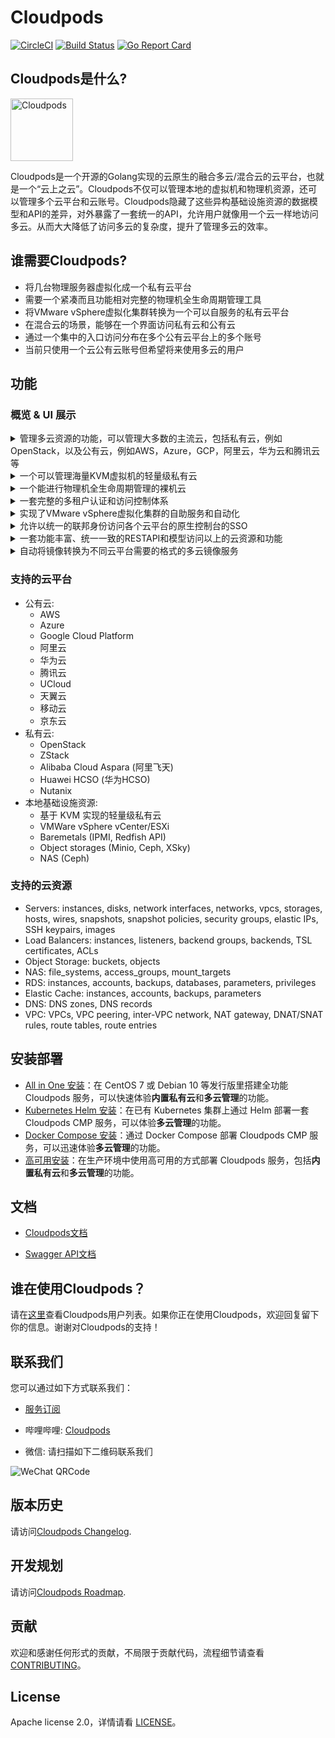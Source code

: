 # Cloudpods

[![CircleCI](https://circleci.com/gh/yunionio/cloudpods.svg?style=svg)](https://circleci.com/gh/yunionio/cloudpods)
[![Build Status](https://travis-ci.com/yunionio/cloudpods.svg?branch=master)](https://travis-ci.org/yunionio/cloudpods)
[![Go Report Card](https://goreportcard.com/badge/github.com/yunionio/cloudpods)](https://goreportcard.com/report/github.com/yunionio/cloudpods)

## Cloudpods是什么?

<img src="https://www.cloudpods.org/images/cloudpods_logo_green.png" alt="Cloudpods" height="100">

Cloudpods是一个开源的Golang实现的云原生的融合多云/混合云的云平台，也就是一个“云上之云”。Cloudpods不仅可以管理本地的虚拟机和物理机资源，还可以管理多个云平台和云账号。Cloudpods隐藏了这些异构基础设施资源的数据模型和API的差异，对外暴露了一套统一的API，允许用户就像用一个云一样地访问多云。从而大大降低了访问多云的复杂度，提升了管理多云的效率。

## 谁需要Cloudpods?

* 将几台物理服务器虚拟化成一个私有云平台
* 需要一个紧凑而且功能相对完整的物理机全生命周期管理工具
* 将VMware vSphere虚拟化集群转换为一个可以自服务的私有云平台
* 在混合云的场景，能够在一个界面访问私有云和公有云
* 通过一个集中的入口访问分布在多个公有云平台上的多个账号
* 当前只使用一个云公有云账号但希望将来使用多云的用户

## 功能

### 概览 & UI 展示

<details>
  <summary>管理多云资源的功能，可以管理大多数的主流云，包括私有云，例如OpenStack，以及公有云，例如AWS，Azure，GCP，阿里云，华为云和腾讯云等</summary>
  <ul>
    <li>
      <p>云帐号纳管</p>
      <img src="https://www.cloudpods.org/zh/docs/introduce/ui/images/cloudselect.png" alt="multi cloud management">
    </li>
    <li>
      <p>云帐号列表</p>
      <img src="https://i.imgur.com/Q0LipfI.png" alt="cloud account list">
    </li>
    <li>
      <p>公有云虚拟机列表</p>
      <img src="https://www.cloudpods.org/zh/docs/introduce/ui/images/publicvmlist.png">
    </li>
  </ul>
</details>

<details>
  <summary>
  一个可以管理海量KVM虚拟机的轻量级私有云
  </summary>
  <ul>
    <li>
      <p>虚拟机列表</p>
      <img src="https://i.imgur.com/DbkRUoo.png">
    </li>
    <li>
      <p>虚拟机创建页面</p>
      <img src="https://www.cloudpods.org/zh/docs/introduce/ui/images/createkvmvm1.png">
      <img src="https://www.cloudpods.org/zh/docs/introduce/ui/images/createkvmvm2.png">
    </li>
    <li>
      <p>虚拟机可通过 VNC 或者 SSH 登录</p>
      <img src="https://i.imgur.com/m0rkeQ3.png">
    </li>
    <li>
      <p>宿主机列表</p>
      <img src="https://imgur.com/i509t5a.png">
    </li>
    <li>
      <p>镜像模板列表</p>
      <img src="https://imgur.com/UVFLGi2.png">
    </li>
    <li>
      <p>VPC列表</p>
      <img src="https://www.cloudpods.org/zh/docs/introduce/ui/images/vpclist.png">
    </li>
    <li>
      <p>二层网络列表（经典网络）</p>
      <img src="https://www.cloudpods.org/zh/docs/introduce/ui/images/wirelist.png">
    </li>
    <li>
      <p>IP子网列表</p>
      <img src="https://www.cloudpods.org/zh/docs/introduce/ui/images/ipsubnetlist.png">
    </li> 
    <li>
      <p>弹性公网IP列表（VPC网络）</p>
      <img src="https://www.cloudpods.org/zh/docs/introduce/ui/images/vpclist.png">
    </li>
    <li>
      <p>LB列表</p>
      <img src="https://www.cloudpods.org/zh/docs/introduce/ui/images/lblist.png">
    </li>
  </ul>
</details>

<details>
  <summary>
  一个能进行物理机全生命周期管理的裸机云
  </summary>
  <ul>
    <li>
      <p>物理机列表</p>
      <img src="https://i.imgur.com/Jz8b5nC.png">
    </li>
    <li>
      <p>物理机纳管</p>
      <img src="https://www.cloudpods.org/zh/docs/introduce/ui/images/addphysicalmachine.png">
    </li>
    <li>
      <p>安装操作系统</p>
      <img src="https://www.cloudpods.org/zh/docs/introduce/ui/images/createbaremetal.png">
    </li>
    <li>支持 ARM64 的物理机服务器</li>
  </ul>
</details>

<details>
  <summary>一套完整的多租户认证和访问控制体系</summary>
  <ul>
    <li>
      <p>支持本地sql、LDAP 等认证源</p>
      <img src="https://www.cloudpods.org/zh/docs/introduce/ui/images/idplist.png">
    </li>
    <li>
      <p>多租户系统，包括域，项目，组，用户，角色和权限等</p>
      <img src="https://www.cloudpods.org/zh/docs/introduce/ui/images/domainlist.png">
      <img src="https://www.cloudpods.org/zh/docs/introduce/ui/images/projectlist.png">
      <img src="https://www.cloudpods.org/zh/docs/introduce/ui/images/grouplist.png">
      <img src="https://www.cloudpods.org/zh/docs/introduce/ui/images/userlist.png">
      <img src="https://www.cloudpods.org/zh/docs/introduce/ui/images/rolelist.png">
      <img src="https://www.cloudpods.org/zh/docs/introduce/ui/images/policylist.png">
    </li>
  </ul>
</details>

<details>
  <summary>
  实现了VMware vSphere虚拟化集群的自助服务和自动化
  </summary>
  <ul>
    <li>
      <p>添加VMware云账号</p>
      <img src="https://www.cloudpods.org/zh/docs/introduce/ui/images/createvmware.png">
    </li>
    <li>
      <p>VMware云账号列表</p>
      <img src="https://www.cloudpods.org/zh/docs/introduce/ui/images/vmwarelist.png">
    </li>
    <li>
      <p>自动创建二层网络</p>
      <img src="https://www.cloudpods.org/zh/docs/introduce/ui/images/vmwarewirelist.png">
    </li>
    <li>
      <p>自动创建IP子网</p>
      <img src="https://www.cloudpods.org/zh/docs/introduce/ui/images/vmwareipsubnetlist.png">
    </li>
    <li>
      <p>新建VMware虚拟机</p>
      <img src="https://www.cloudpods.org/zh/docs/introduce/ui/images/createvmwarevm1.png">
      <img src="https://www.cloudpods.org/zh/docs/introduce/ui/images/createvmwarevm2.png">
    </li>
  </ul>
</details>


<details>
  <summary>
  允许以统一的联邦身份访问各个云平台的原生控制台的SSO
  </summary>
  <ul>
    <li>
      <p>为云账号开启免密登录（以阿里云为例）</p>
      <img src="https://www.cloudpods.org/zh/docs/introduce/ui/images/enablecloudsso.png">
    </li>
    <li>
      <p>将Cloudpods平台用户添加为免密登录用户</p>
      <img src="https://www.cloudpods.org/zh/docs/introduce/ui/images/addsamluser.png">
    </li>
    <li>
      <p>多云统一登录入口</p>
      <img src="https://www.cloudpods.org/zh/docs/introduce/ui/images/cloudssoentry.png">
    </li>
    <li>
      <p>多云统一登录-免密登录用户列表</p>
      <img src="https://www.cloudpods.org/zh/docs/introduce/ui/images/cloudsamluser.png">
    </li>
    <li>
      <p>Cloudpods平台用户免密登录阿里云</p>
    </li>
  </ul>
</details>

<details>
  <summary>
  一套功能丰富、统一一致的RESTAPI和模型访问以上的云资源和功能
  </summary>
</details>

<details>
  <summary>
  自动将镜像转换为不同云平台需要的格式的多云镜像服务
  </summary>
</details>


### 支持的云平台

* 公有云:
  * AWS
  * Azure
  * Google Cloud Platform
  * 阿里云
  * 华为云
  * 腾讯云
  * UCloud
  * 天翼云
  * 移动云
  * 京东云
* 私有云:
  * OpenStack
  * ZStack
  * Alibaba Cloud Aspara (阿里飞天)
  * Huawei HCSO (华为HCSO)
  * Nutanix
* 本地基础设施资源:
  * 基于 KVM 实现的轻量级私有云
  * VMWare vSphere vCenter/ESXi
  * Baremetals (IPMI, Redfish API)
  * Object storages (Minio, Ceph, XSky)
  * NAS (Ceph)

### 支持的云资源

* Servers: instances, disks, network interfaces, networks, vpcs, storages, hosts, wires, snapshots, snapshot policies, security groups, elastic IPs, SSH keypairs, images
* Load Balancers: instances, listeners, backend groups, backends, TSL certificates, ACLs
* Object Storage: buckets, objects
* NAS: file_systems, access_groups, mount_targets
* RDS: instances, accounts, backups, databases, parameters, privileges
* Elastic Cache: instances, accounts, backups, parameters
* DNS: DNS zones, DNS records
* VPC: VPCs, VPC peering, inter-VPC network, NAT gateway, DNAT/SNAT rules, route tables, route entries

## 安装部署

- [All in One 安装](https://www.cloudpods.org/zh/docs/quickstart/allinone/)：在 CentOS 7 或 Debian 10 等发行版里搭建全功能 Cloudpods 服务，可以快速体验**内置私有云**和**多云管理**的功能。
- [Kubernetes Helm 安装](https://www.cloudpods.org/zh/docs/quickstart/k8s/)：在已有 Kubernetes 集群上通过 Helm 部署一套 Cloudpods CMP 服务，可以体验**多云管理**的功能。
- [Docker Compose 安装](https://www.cloudpods.org/zh/docs/quickstart/docker-compose/)：通过 Docker Compose 部署 Cloudpods CMP 服务，可以迅速体验**多云管理**的功能。
- [高可用安装](https://www.cloudpods.org/zh/docs/setup/ha-ce/)：在生产环境中使用高可用的方式部署 Cloudpods 服务，包括**内置私有云**和**多云管理**的功能。

## 文档

* [Cloudpods文档](https://www.cloudpods.org/zh)

* [Swagger API文档](https://www.cloudpods.org/zh/docs/swagger/)

## 谁在使用Cloudpods？

请在[这里](https://github.com/yunionio/cloudpods/issues/11427)查看Cloudpods用户列表。如果你正在使用Cloudpods，欢迎回复留下你的信息。谢谢对Cloudpods的支持！

## 联系我们

您可以通过如下方式联系我们：

* [服务订阅](https://www.yunion.cn/subscription/index.html)

* 哔哩哔哩: [Cloudpods](https://space.bilibili.com/3493131737631540/)

* 微信: 请扫描如下二维码联系我们

<img src="https://www.cloudpods.org/images/contact_me_qr_20230321.png" alt="WeChat QRCode">

## 版本历史

请访问[Cloudpods Changelog](https://www.cloudpods.org/zh/docs/changelog/).

## 开发规划

请访问[Cloudpods Roadmap](https://www.cloudpods.org/zh/docs/roadmap/).

## 贡献

欢迎和感谢任何形式的贡献，不局限于贡献代码，流程细节请查看 [CONTRIBUTING](./CONTRIBUTING_zh.md)。

## License

Apache license 2.0，详情请看 [LICENSE](./LICENSE)。
